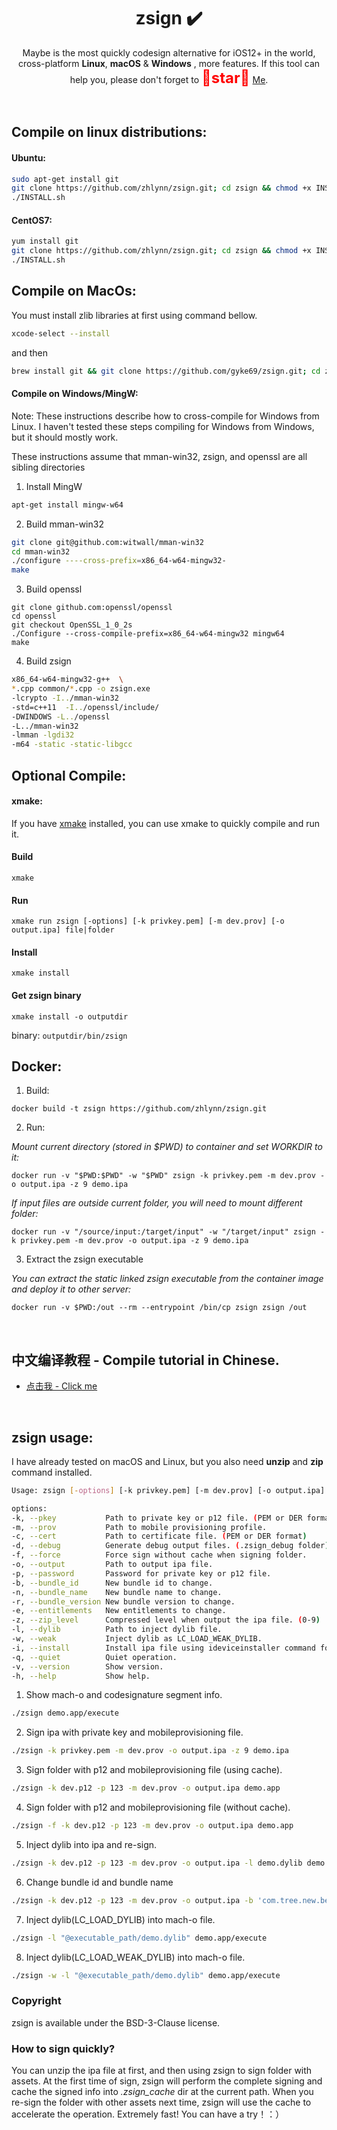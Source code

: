 <div align="center">


# zsign ✔️

Maybe is the most quickly codesign alternative for iOS12+ in the world, cross-platform  **Linux**, **macOS** & **Windows** , more features.
If this tool can help you, please don't forget to <font color=#FF0000 size=5>🌟**star**🌟</font> [Me](https://github.com/zhlynn).
</div>
<br>


## Compile on linux distributions:

#### Ubuntu:


```bash
sudo apt-get install git
git clone https://github.com/zhlynn/zsign.git; cd zsign && chmod +x INSTALL.sh &&
./INSTALL.sh
```

#### CentOS7:


```bash
yum install git 
git clone https://github.com/zhlynn/zsign.git; cd zsign && chmod +x INSTALL.sh &&
./INSTALL.sh
```



## Compile on MacOs:

You must install zlib libraries at first using command bellow.
```bash
xcode-select --install
```
and then

```bash
brew install git && git clone https://github.com/gyke69/zsign.git; cd zsign && chmod +x INSTALL.sh && ./INSTALL.sh
```



#### Compile on Windows/MingW:

Note:  These instructions describe how to cross-compile for Windows from
Linux.  I haven't tested these steps compiling for Windows from Windows,
but it should mostly work.

These instructions assume that mman-win32, zsign, and openssl are all
sibling directories

1.  Install MingW
```bash
apt-get install mingw-w64

```
2. Build mman-win32

```bash
git clone git@github.com:witwall/mman-win32
cd mman-win32
./configure ----cross-prefix=x86_64-w64-mingw32-
make
```

3.  Build openssl
```
git clone github.com:openssl/openssl
cd openssl
git checkout OpenSSL_1_0_2s
./Configure --cross-compile-prefix=x86_64-w64-mingw32 mingw64
make

```

4. Build zsign
```bash
x86_64-w64-mingw32-g++  \
*.cpp common/*.cpp -o zsign.exe
-lcrypto -I../mman-win32
-std=c++11  -I../openssl/include/
-DWINDOWS -L../openssl
-L../mman-win32
-lmman -lgdi32
-m64 -static -static-libgcc
```


## Optional Compile:


#### xmake:

If you have [xmake](https://xmake.io) installed, you can use xmake to quickly compile and run it.

#### Build

```console
xmake
```

#### Run

```console
xmake run zsign [-options] [-k privkey.pem] [-m dev.prov] [-o output.ipa] file|folder
```

#### Install

```console
xmake install
```

#### Get zsign binary

```console
xmake install -o outputdir
```

binary: `outputdir/bin/zsign`

## Docker:

1. Build:
```
docker build -t zsign https://github.com/zhlynn/zsign.git
```

2. Run:

*Mount current directory (stored in $PWD) to container and set WORKDIR to it:*
```
docker run -v "$PWD:$PWD" -w "$PWD" zsign -k privkey.pem -m dev.prov -o output.ipa -z 9 demo.ipa
```

*If input files are outside current folder, you will need to mount different folder:*
```
docker run -v "/source/input:/target/input" -w "/target/input" zsign -k privkey.pem -m dev.prov -o output.ipa -z 9 demo.ipa
```

3. Extract the zsign executable

*You can extract the static linked zsign executable from the container image and deploy it to other server:*
```
docker run -v $PWD:/out --rm --entrypoint /bin/cp zsign zsign /out

```
<br>

## 中文编译教程 - Compile tutorial in Chinese.
- [点击我 - Click me](https://blog.csdn.net/a513436535/article/details/108539238)

  <br>
  
## zsign usage:
I have already tested on macOS and Linux, but you also need **unzip** and **zip** command installed.

```bash
Usage: zsign [-options] [-k privkey.pem] [-m dev.prov] [-o output.ipa] file|folder

options:
-k, --pkey           Path to private key or p12 file. (PEM or DER format)
-m, --prov           Path to mobile provisioning profile.
-c, --cert           Path to certificate file. (PEM or DER format)
-d, --debug          Generate debug output files. (.zsign_debug folder)
-f, --force          Force sign without cache when signing folder.
-o, --output         Path to output ipa file.
-p, --password       Password for private key or p12 file.
-b, --bundle_id      New bundle id to change.
-n, --bundle_name    New bundle name to change.
-r, --bundle_version New bundle version to change.
-e, --entitlements   New entitlements to change.
-z, --zip_level      Compressed level when output the ipa file. (0-9)
-l, --dylib          Path to inject dylib file.
-w, --weak           Inject dylib as LC_LOAD_WEAK_DYLIB.
-i, --install        Install ipa file using ideviceinstaller command for test.
-q, --quiet          Quiet operation.
-v, --version        Show version.
-h, --help           Show help.
```

1. Show mach-o and codesignature segment info.
```bash
./zsign demo.app/execute
```

2. Sign ipa with private key and mobileprovisioning file.
```bash
./zsign -k privkey.pem -m dev.prov -o output.ipa -z 9 demo.ipa
```

3. Sign folder with p12 and mobileprovisioning file (using cache).
```bash
./zsign -k dev.p12 -p 123 -m dev.prov -o output.ipa demo.app
```

4. Sign folder with p12 and mobileprovisioning file (without cache).
```bash
./zsign -f -k dev.p12 -p 123 -m dev.prov -o output.ipa demo.app
```

5. Inject dylib into ipa and re-sign.
```bash
./zsign -k dev.p12 -p 123 -m dev.prov -o output.ipa -l demo.dylib demo.ipa
```

6. Change bundle id and bundle name
```bash
./zsign -k dev.p12 -p 123 -m dev.prov -o output.ipa -b 'com.tree.new.bee' -n 'TreeNewBee' demo.ipa
```

7. Inject dylib(LC_LOAD_DYLIB) into mach-o file.
```bash
./zsign -l "@executable_path/demo.dylib" demo.app/execute
```

8. Inject dylib(LC_LOAD_WEAK_DYLIB) into mach-o file.
```bash
./zsign -w -l "@executable_path/demo.dylib" demo.app/execute
```


### Copyright
zsign is available under the BSD-3-Clause license.

### How to sign quickly?
You can unzip the ipa file at first, and then using zsign to sign folder with assets.
At the first time of sign, zsign will perform the complete signing and cache the signed info into *.zsign_cache* dir at the current path.
When you re-sign the folder with other assets next time, zsign will use the cache to accelerate the operation. Extremely fast! You can have a try！：）
